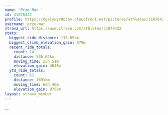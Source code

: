 ```yaml
---
name: 'Prze Mar '
id: 31876422
profile: https://dgalywyr863hv.cloudfront.net/pictures/athletes/31876422/22548952/3/large.jpg
username: prze-mar
strava_url: https://www.strava.com/athletes/31876422
stats:
  biggest_ride_distance: 115.89km
  biggest_climb_elevation_gain: 979m
  recent_ride_totals:
    count: 14
    distance: 536.64km
    moving_time: 25h 51m
    elevation_gain: 4648m
  ytd_ride_totals:
    count: 51
    distance: 1691km
    moving_time: 66h 46m
    elevation_gain: 9758m
layout: strava_member
--- 
```

...
